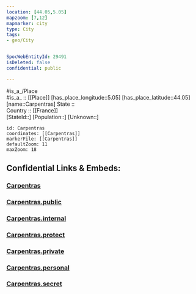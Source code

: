 ```yaml
---
location: [44.05,5.05] 
mapzoom: [7,12] 
mapmarker: city 
type: City
tags:
- geo/City


SpocWebEntityId: 29491
isDeleted: false
confidential: public

---
```

#is_a_/Place  
#is_a_ :: [[Place]] 
[has_place_longitude::5.05] 
[has_place_latitude::44.05] 
[name::Carpentras] 
State ::  
Country :: [[France]]  
[StateId::] 
[Population::] 
[Unknown::] 


```leaflet
id: Carpentras
coordinates: [[Carpentras]] 
markerFile: [[Carpentras]] 
defaultZoom: 11 
maxZoom: 18
```


## Confidential Links & Embeds: 

### [Carpentras](/_Standards/Earth/Continent/Europe/Europe~West/France/regions~France/Provence-Alpes-Côte_d'Azur/departments~Provence/Vaucluse/communes~Vaucluse/Carpentras/cities~Carpentras/Carpentras.md) 

### [Carpentras.public](/_public/Earth/Continent/Europe/Europe~West/France/regions~France/Provence-Alpes-Côte_d'Azur/departments~Provence/Vaucluse/communes~Vaucluse/Carpentras/cities~Carpentras/Carpentras.public.md) 

### [Carpentras.internal](/_internal/Earth/Continent/Europe/Europe~West/France/regions~France/Provence-Alpes-Côte_d'Azur/departments~Provence/Vaucluse/communes~Vaucluse/Carpentras/cities~Carpentras/Carpentras.internal.md) 

### [Carpentras.protect](/_protect/Earth/Continent/Europe/Europe~West/France/regions~France/Provence-Alpes-Côte_d'Azur/departments~Provence/Vaucluse/communes~Vaucluse/Carpentras/cities~Carpentras/Carpentras.protect.md) 

### [Carpentras.private](/_private/Earth/Continent/Europe/Europe~West/France/regions~France/Provence-Alpes-Côte_d'Azur/departments~Provence/Vaucluse/communes~Vaucluse/Carpentras/cities~Carpentras/Carpentras.private.md) 

### [Carpentras.personal](/_personal/Earth/Continent/Europe/Europe~West/France/regions~France/Provence-Alpes-Côte_d'Azur/departments~Provence/Vaucluse/communes~Vaucluse/Carpentras/cities~Carpentras/Carpentras.personal.md) 

### [Carpentras.secret](/_secret/Earth/Continent/Europe/Europe~West/France/regions~France/Provence-Alpes-Côte_d'Azur/departments~Provence/Vaucluse/communes~Vaucluse/Carpentras/cities~Carpentras/Carpentras.secret.md)

